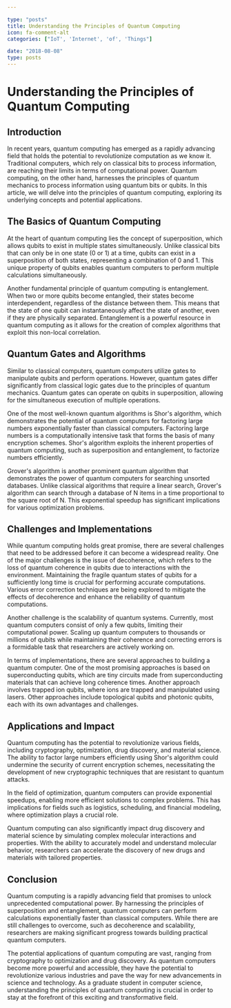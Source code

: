 ```yaml
---

type: "posts"
title: Understanding the Principles of Quantum Computing
icon: fa-comment-alt
categories: ["IoT', 'Internet', 'of', 'Things"]

date: "2018-08-08"
type: posts
---
```





# Understanding the Principles of Quantum Computing

## Introduction

In recent years, quantum computing has emerged as a rapidly advancing field that holds the potential to revolutionize computation as we know it. Traditional computers, which rely on classical bits to process information, are reaching their limits in terms of computational power. Quantum computing, on the other hand, harnesses the principles of quantum mechanics to process information using quantum bits or qubits. In this article, we will delve into the principles of quantum computing, exploring its underlying concepts and potential applications.

## The Basics of Quantum Computing

At the heart of quantum computing lies the concept of superposition, which allows qubits to exist in multiple states simultaneously. Unlike classical bits that can only be in one state (0 or 1) at a time, qubits can exist in a superposition of both states, representing a combination of 0 and 1. This unique property of qubits enables quantum computers to perform multiple calculations simultaneously.

Another fundamental principle of quantum computing is entanglement. When two or more qubits become entangled, their states become interdependent, regardless of the distance between them. This means that the state of one qubit can instantaneously affect the state of another, even if they are physically separated. Entanglement is a powerful resource in quantum computing as it allows for the creation of complex algorithms that exploit this non-local correlation.

## Quantum Gates and Algorithms

Similar to classical computers, quantum computers utilize gates to manipulate qubits and perform operations. However, quantum gates differ significantly from classical logic gates due to the principles of quantum mechanics. Quantum gates can operate on qubits in superposition, allowing for the simultaneous execution of multiple operations.

One of the most well-known quantum algorithms is Shor's algorithm, which demonstrates the potential of quantum computers for factoring large numbers exponentially faster than classical computers. Factoring large numbers is a computationally intensive task that forms the basis of many encryption schemes. Shor's algorithm exploits the inherent properties of quantum computing, such as superposition and entanglement, to factorize numbers efficiently.

Grover's algorithm is another prominent quantum algorithm that demonstrates the power of quantum computers for searching unsorted databases. Unlike classical algorithms that require a linear search, Grover's algorithm can search through a database of N items in a time proportional to the square root of N. This exponential speedup has significant implications for various optimization problems.

## Challenges and Implementations

While quantum computing holds great promise, there are several challenges that need to be addressed before it can become a widespread reality. One of the major challenges is the issue of decoherence, which refers to the loss of quantum coherence in qubits due to interactions with the environment. Maintaining the fragile quantum states of qubits for a sufficiently long time is crucial for performing accurate computations. Various error correction techniques are being explored to mitigate the effects of decoherence and enhance the reliability of quantum computations.

Another challenge is the scalability of quantum systems. Currently, most quantum computers consist of only a few qubits, limiting their computational power. Scaling up quantum computers to thousands or millions of qubits while maintaining their coherence and correcting errors is a formidable task that researchers are actively working on.

In terms of implementations, there are several approaches to building a quantum computer. One of the most promising approaches is based on superconducting qubits, which are tiny circuits made from superconducting materials that can achieve long coherence times. Another approach involves trapped ion qubits, where ions are trapped and manipulated using lasers. Other approaches include topological qubits and photonic qubits, each with its own advantages and challenges.

## Applications and Impact

Quantum computing has the potential to revolutionize various fields, including cryptography, optimization, drug discovery, and material science. The ability to factor large numbers efficiently using Shor's algorithm could undermine the security of current encryption schemes, necessitating the development of new cryptographic techniques that are resistant to quantum attacks.

In the field of optimization, quantum computers can provide exponential speedups, enabling more efficient solutions to complex problems. This has implications for fields such as logistics, scheduling, and financial modeling, where optimization plays a crucial role.

Quantum computing can also significantly impact drug discovery and material science by simulating complex molecular interactions and properties. With the ability to accurately model and understand molecular behavior, researchers can accelerate the discovery of new drugs and materials with tailored properties.

## Conclusion

Quantum computing is a rapidly advancing field that promises to unlock unprecedented computational power. By harnessing the principles of superposition and entanglement, quantum computers can perform calculations exponentially faster than classical computers. While there are still challenges to overcome, such as decoherence and scalability, researchers are making significant progress towards building practical quantum computers.

The potential applications of quantum computing are vast, ranging from cryptography to optimization and drug discovery. As quantum computers become more powerful and accessible, they have the potential to revolutionize various industries and pave the way for new advancements in science and technology. As a graduate student in computer science, understanding the principles of quantum computing is crucial in order to stay at the forefront of this exciting and transformative field.